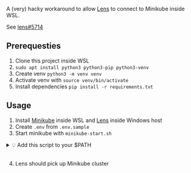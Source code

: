 A (very) hacky workaround to allow [Lens](https://k8slens.dev/) to connect to Minikube inside WSL.

See [lens#5714](https://github.com/lensapp/lens/issues/5714)

## Prerequesties

1. Clone this project inside WSL
2. `sudo apt install python3 python3-pip python3-venv`
3. Create venv `python3 -m venv venv`
4. Activate venv with `source venv/bin/activate`
5. Install dependencies `pip install -r requirements.txt`

## Usage

1. Install [Minikube](https://minikube.sigs.k8s.io/docs/start/) inside WSL and [Lens](https://k8slens.dev/) inside Windows host
2. Create `.env` from `.env.sample`
3. Start minikube with `minikube-start.sh`

<details>
  <summary>💡 Add this script to your $PATH</summary>

```shell
$ ln -s minikube-start.sh ~/bin/minikube-start
```
  
</details>
<br/>

4. Lens should pick up Minikube cluster
